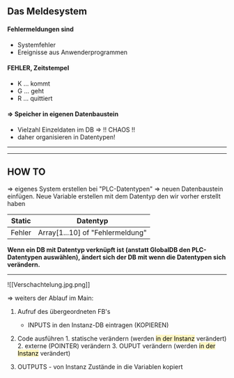 ## Das Meldesystem

#### Fehlermeldungen sind 
- Systemfehler
- Ereignisse aus Anwenderprogrammen


#### FEHLER, Zeitstempel
-  K ... kommt
-  G ... geht
-  R ... quittiert

#### => Speicher in eigenen Datenbaustein
 - Vielzahl Einzeldaten im DB => !! CHAOS !!
 - daher organisieren in Datentypen!

---
---

## HOW TO

=> eigenes System erstellen bei "PLC-Datentypen"
=> neuen Datenbaustein einfügen. Neue Variable erstellen mit dem Datentyp den wir vorher erstellt haben

Static  |  Datentyp
----          |          ----
Fehler | Array[1...10] of "Fehlermeldung"

**Wenn ein DB mit Datentyp verknüpft ist (anstatt GlobalDB den PLC-Datentypen auswählen), ändert sich der DB mit wenn die Datentypen sich verändern.**

---

![[Verschachtelung.jpg.png]]

=> weiters der Ablauf im Main:

1. Aufruf des übergeordneten FB's
	- INPUTS in den Instanz-DB eintragen (KOPIEREN)

1. Code ausführen
		1. statische verändern (werden <mark style="background: #FFF3A3A6;">in der Instanz</mark> verändert)
		2. externe (POINTER) verändern
		3. OUPUT verändern (werden <mark style="background: #FFF3A3A6;">in der Instanz</mark> verändert)
2. OUTPUTS
		-  von Instanz Zustände in die Variablen kopiert










